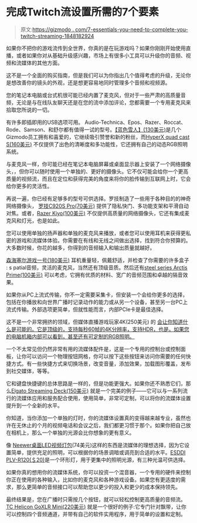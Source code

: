 # 完成Twitch流设置所需的7个要素

> 原文:[https://gizmodo . com/7-essentials-you-need-to-complete-you-twitch-streaming-1848182924](https://gizmodo.com/7-essentials-you-need-to-complete-your-twitch-streaming-1848182924)

如果你不把你的游戏流传到全世界，你真的是在玩游戏吗？如果你刚刚开始使用直播，或者如果你对从基础升级感兴趣，市场上有很多小工具可以升级你的音频、视频和流媒体的其他方面。

这不是一个全面的购买指南，但是我们可以为你指出几个值得考虑的升级，无论你是想改善你的镜头的外观，还是想更容易地同时管理多个音频和视频源。

您的笔记本电脑或台式机很可能已经内置了麦克风，但对于一些严肃的高质量音频，无论是与在线队友聊天还是在您的流中添加评论，您都需要一个专用麦克风来拾取您所说的一切。

有许多即插即用的USB选项可用。 Audio-Technica、Epos、Razer、Roccat、Rode、Samson、和舒尔都有值得一试的型号。[【蓝色雪人】(130美元)](https://www.bluemic.com/en-us/products/yeti/)是几个Gizmodo员工拥有和喜爱的，它继续吸引赞誉和新的粉丝，而[HyperX quad cast S(160美元)](https://hyperx.com/collections/microphones/products/hyperx-quadcast-s-usb-microphone) 不仅提供了出色的清晰度和多功能性，它还拥有自己的动态RGB照明系统。

与麦克风一样，你可能已经在笔记本电脑屏幕或桌面显示器上安装了一个网络摄像头，，但你可以随时使用一个单独的、更好的摄像头。它不仅可能会给你一个更高质量的视频流，而且在定位和获得完美的角度来将你的脸传输到互联网上时，它会给你更多的灵活性。

再说一遍，你已经有足够多的型号可供选择。罗技制造了一些用于各种目的的神奇网络摄像头， [罗技C920S Pro(70美元)](https://www.logitech.com/en-us/products/webcams/c920s-pro-hd-webcam.960-001257.html) 提供了隐私快门、多功能支架和平滑自动对焦。或者，[Razer Kiyo(100美元)](https://www.razer.com/streaming-cameras/razer-kiyo/RZ19-02320100-R3U1) 不仅提供高质量的网络摄像头，它还有集成麦克风和灯光，也是如此。

您可以使用单独的扬声器和单独的麦克风来播放，或者您可以使用耳机来获得更私密的游戏和流媒体体验。你需要在有线和无线之间做出选择，找到符合你预算的。大多数时候，你花的越多，你得到的音频输入和输出质量就越好。

[森海塞尔游戏一号(180美元)](https://www.eposaudio.com/en/us/gaming/products/game-one-black-gaming-headset-1000236) 耳机重量轻，佩戴舒适，并检查了你需要的许多盒子 : s patial音频，灵活的麦克风，当然还有顶级音质。然后还有[steel series Arctis Prime(100美元)](https://steelseries.com/gaming-headsets/arctis-prime) 可以考虑，它拥有优质的材料、宽广的音频范围和卓越的隔音效果。

如果你从PC上流式传输，你不一定需要采集卡，但安装一个会给你更多的选择，包括在你播放和向世界广播时记录动作的能力或从另一个设备，甚至另一台PC上流式传输。外部选项更简单，但就性能而言，内部PCIe卡是最佳选择。

这不是一个非常拥挤的领域，但媒体直播游戏玩家4K(250美元) 的 [会让你知道什么是可能的。它是顶级的，支持每秒60帧的4K分辨率，支持HDR，也是。如果您的电脑机箱内部可以看到，甚至还有可定制的RGB照明。](https://shop-us.avermedia.com/collections/capture-cards/products/avermedia-gc573-live-gamer-4k)

一个不太常见但仍然非常有用的流媒体配件是，这是一个专用的控制台或控制面板，让你可以访问一个物理按钮网格，你可以按下这些按钮来访问你需要的任何快捷方式。有一些快捷方式来切换场景，改变音量，添加效果，加载图形覆盖，发布到社交媒体，等等。

它和键盘快捷键的总体思路是一样的，但是功能更强大。如果你还不熟悉它们，那么[Elgato Streaming Deck(150美元)](https://www.elgato.com/en/stream-deck-mk2) 就是一个完美的例子——它可以与一系列流行的流媒体应用和服务配合使用，使用简单，非常可定制，可以将你的流媒体设置提升到一个全新的水平。

你知道，当你添加一个单独的灯时，你的流媒体设置真的变得越来越专业，虽然也许在无休止的个月的视频电话和会议之后，我们都更习惯于那个。如果你把自己放在相机上，那么一个单独的光源会比你想象的更有意义。

像 [Neewer桌面LED视频灯包](https://neewer.com/collections/table-top-led-light/products/neewer-2-packs-tabletop-led-video-light-with-mini-tripod-stand-10096461)(74美元)这样的东西是流媒体的理想选择，因为它设置简单，提供充足的照明，可以根据你的场景调暗或调亮到合适的水平。[ESDDI PLV-R120(＄20)](https://www.esddis.com/collections/light/products/esddi-plv-r120-led-ring-light)是一个环形灯，用于更集中的照明光源，有三种光温可供选择。

如果你真的想用你的流媒体系统，你可以投资一个混音器，一个专用的硬件来控制你正在使用的各种输入，比如你的麦克风和各种游戏设备。如果您有更适度的需求，那么更简单的音频接口可以帮助您以更少的投入和更少的成本保持领先。

最终结果是，您在广播时只需按几个按钮，就可以轻松控制更高质量的音频流。[TC Helicon GoXLR Mini(220美元)](https://www.tc-helicon.com/product.html?modelCode=P0DI7) 就是一个很好的例子:它专门针对飘带，让你可以控制四个音频通道，并带有自己的软件实用程序，用于简单的设置和定制。